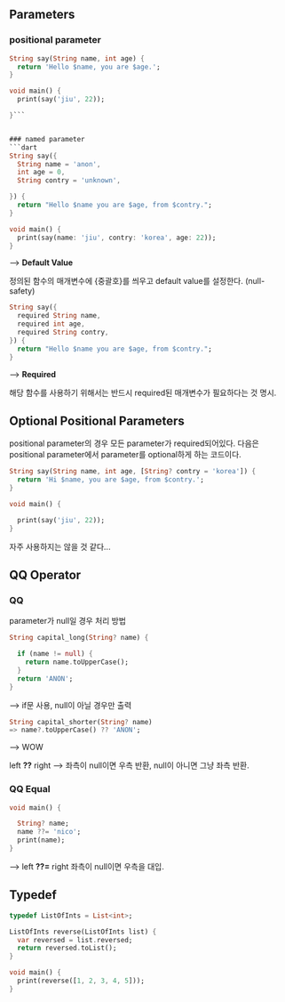 
## Parameters

### positional parameter

```dart
String say(String name, int age) {
  return 'Hello $name, you are $age.';
}

void main() {
  print(say('jiu', 22));

}```


### named parameter
```dart
String say({
  String name = 'anon',
  int age = 0,
  String contry = 'unknown',

}) {
  return "Hello $name you are $age, from $contry.";
}

void main() {
  print(say(name: 'jiu', contry: 'korea', age: 22));
}
```
-->  **Default Value**

정의된 함수의 매개변수에 {중괄호}를 씌우고 default value를 설정한다. (null-safety)

```dart
String say({
  required String name,
  required int age,
  required String contry,
}) {
  return "Hello $name you are $age, from $contry.";
}
```
--> **Required**

해당 함수를 사용하기 위해서는 반드시 required된 매개변수가 필요하다는 것 명시.


## Optional Positional Parameters

positional parameter의 경우 모든 parameter가 required되어있다. 
다음은 positional parameter에서 parameter를 optional하게 하는 코드이다.

```dart
String say(String name, int age, [String? contry = 'korea']) {
  return 'Hi $name, you are $age, from $contry.';
}

void main() {

  print(say('jiu', 22));
}
```

자주 사용하지는 않을 것 같다...

## QQ Operator

### QQ

parameter가 null일 경우 처리 방법

```dart
String capital_long(String? name) {

  if (name != null) {
    return name.toUpperCase();
  }
  return 'ANON';
}
```
--> if문 사용, null이 아닐 경우만 출력

```dart
String capital_shorter(String? name)
=> name?.toUpperCase() ?? 'ANON';
```
--> WOW 

left **??** right --> 좌측이 null이면 우측 반환, null이 아니면 그냥 좌측 반환.

### QQ Equal

```dart
void main() {

  String? name;
  name ??= 'nico';
  print(name);
}
```
--> left **??=** right 좌측이 null이면 우측을 대입.


## Typedef

```dart
typedef ListOfInts = List<int>;

ListOfInts reverse(ListOfInts list) {
  var reversed = list.reversed;
  return reversed.toList();
}

void main() {
  print(reverse([1, 2, 3, 4, 5]));
}
```